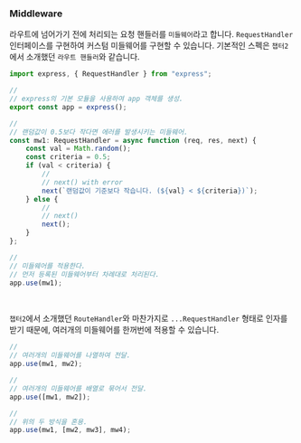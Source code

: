 ### Middleware

라우트에 넘어가기 전에 처리되는 요청 핸들러를 `미들웨어`라고 합니다. `RequestHandler` 인터페이스를 구현하여 커스텀 미들웨어를 구현할 수 있습니다. 기본적인 스펙은 `챕터2`에서 소개했던 `라우트 핸들러`와 같습니다.

```ts
import express, { RequestHandler } from "express";

//
// express의 기본 모듈을 사용하여 app 객체를 생성.
export const app = express();

//
// 랜덤값이 0.5보다 작다면 에러를 발생시키는 미들웨어.
const mw1: RequestHandler = async function (req, res, next) {
    const val = Math.random();
    const criteria = 0.5;
    if (val < criteria) {
        //
        // next() with error
        next(`랜덤값이 기준보다 작습니다. (${val} < ${criteria})`);
    } else {
        //
        // next()
        next();
    }
};

//
// 미들웨어를 적용한다.
// 먼저 등록된 미들웨어부터 차례대로 처리된다.
app.use(mw1);
```

<br/>

`챕터2`에서 소개했던 `RouteHandler`와 마찬가지로 `...RequestHandler` 형태로 인자를 받기 때문에, 여러개의 미들웨어를 한꺼번에 적용할 수 있습니다.

```ts
//
// 여러개의 미들웨어를 나열하여 전달.
app.use(mw1, mw2);

//
// 여러개의 미들웨어를 배열로 묶어서 전달.
app.use([mw1, mw2]);

//
// 위의 두 방식을 혼용.
app.use(mw1, [mw2, mw3], mw4);
```
